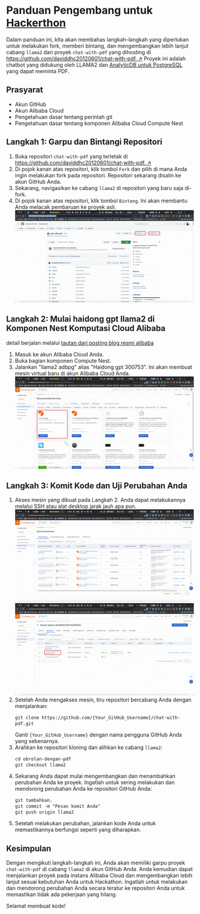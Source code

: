 # Panduan Pengembang untuk [Hackerthon](https://resource.alibabacloud.com/event/detail?id=6854)

Dalam panduan ini, kita akan membahas langkah-langkah yang diperlukan untuk melakukan fork, memberi bintang, dan mengembangkan lebih lanjut cabang `llama2` dari proyek `chat-with-pdf` yang dihosting di [https://github.com/daviddhc20120601/chat-with-pdf. ↗](https://github.com/daviddhc20120601/chat-with-pdf.) Proyek ini adalah chatbot yang didukung oleh LLAMA2 dan [AnalyticDB untuk PostgreSQL](https://www.alibabacloud.com/product/hybriddb-postgresql ) yang dapat meminta PDF.

## Prasyarat

- Akun GitHub
- Akun Alibaba Cloud
- Pengetahuan dasar tentang perintah git
- Pengetahuan dasar tentang komponen Alibaba Cloud Compute Nest

## Langkah 1: Garpu dan Bintangi Repositori

1. Buka repositori `chat-with-pdf` yang terletak di [https://github.com/daviddhc20120601/chat-with-pdf. ↗](https://github.com/daviddhc20120601/chat-with-pdf.)
1. Di pojok kanan atas repositori, klik tombol `Fork` dan pilih di mana Anda ingin melakukan fork pada repositori. Repositori sekarang disalin ke akun GitHub Anda.
1. Sekarang, navigasikan ke cabang `llama2` di repositori yang baru saja di-fork.
1. Di pojok kanan atas repositori, klik tombol `Bintang`. Ini akan membantu Anda melacak pembaruan ke proyek asli.
![img.png](img.png)
## Langkah 2: Mulai haidong gpt llama2 di Komponen Nest Komputasi Cloud Alibaba

detail berjalan melalui [tautan dari posting blog resmi alibaba](https://www.alibabacloud.com/blog/600282)

1. Masuk ke akun Alibaba Cloud Anda.
1. Buka bagian komponen Compute Nest.
1. Jalankan "llama2 adbpg" alias "Haidong gpt 300753". Ini akan membuat mesin virtual baru di akun Alibaba Cloud Anda.
![img_1.png](img_1.png)
## Langkah 3: Komit Kode dan Uji Perubahan Anda

1. Akses mesin yang dibuat pada Langkah 2. Anda dapat melakukannya melalui SSH atau alat desktop jarak jauh apa pun.
![img_2.png](img_2.png)
![img_3.png](img_3.png)
1. Setelah Anda mengakses mesin, tiru repositori bercabang Anda dengan menjalankan:
    ```
    git clone https://github.com/{Your_GitHub_Username}/chat-with-pdf.git
    ```
    Ganti `{Your_GitHub_Username}` dengan nama pengguna GitHub Anda yang sebenarnya.
1. Arahkan ke repositori kloning dan alihkan ke cabang `llama2`:
    ```
    cd obrolan-dengan-pdf
    git checkout llama2
    ```
1. Sekarang Anda dapat mulai mengembangkan dan menambahkan perubahan Anda ke proyek. Ingatlah untuk sering melakukan dan mendorong perubahan Anda ke repositori GitHub Anda:
    ```
    git tambahkan.
    git commit -m "Pesan komit Anda"
    git push origin llama2
    ```
1. Setelah melakukan perubahan, jalankan kode Anda untuk memastikannya berfungsi seperti yang diharapkan.

## Kesimpulan

Dengan mengikuti langkah-langkah ini, Anda akan memiliki garpu proyek `chat-with-pdf` di cabang `llama2` di akun GitHub Anda. Anda kemudian dapat menjalankan proyek pada instans Alibaba Cloud dan mengembangkan lebih lanjut sesuai kebutuhan Anda untuk Hackathon. Ingatlah untuk melakukan dan mendorong perubahan Anda secara teratur ke repositori Anda untuk memastikan tidak ada pekerjaan yang hilang.

Selamat membuat kode!